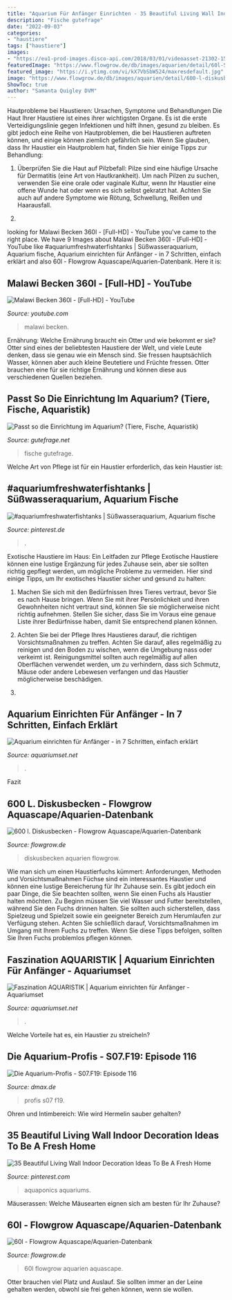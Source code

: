 ```yaml
---
title: "Aquarium Für Anfänger Einrichten - 35 Beautiful Living Wall Indoor Decoration Ideas To Be A Fresh Home"
description: "Fische gutefrage"
date: "2022-09-03"
categories:
- "haustiere"
tags: ["haustiere"]
images:
- "https://eu1-prod-images.disco-api.com/2018/03/01/videoasset-21302-1519899588740.jpg"
featuredImage: "https://www.flowgrow.de/db/images/aquarien/detail/60l-51599cdc7e1cc.jpg"
featured_image: "https://i.ytimg.com/vi/kX7VbSbW524/maxresdefault.jpg"
image: "https://www.flowgrow.de/db/images/aquarien/detail/600-l-diskusbecken-5388c3d8cc35b.jpg"
ShowToc: true
author: "Samanta Quigley DVM"
---
```



Hautprobleme bei Haustieren: Ursachen, Symptome und Behandlungen
Die Haut Ihrer Haustiere ist eines ihrer wichtigsten Organe. Es ist die erste Verteidigungslinie gegen Infektionen und hilft ihnen, gesund zu bleiben. Es gibt jedoch eine Reihe von Hautproblemen, die bei Haustieren auftreten können, und einige können ziemlich gefährlich sein. Wenn Sie glauben, dass Ihr Haustier ein Hautproblem hat, finden Sie hier einige Tipps zur Behandlung:
1. Überprüfen Sie die Haut auf Pilzbefall: Pilze sind eine häufige Ursache für Dermatitis (eine Art von Hautkrankheit). Um nach Pilzen zu suchen, verwenden Sie eine orale oder vaginale Kultur, wenn Ihr Haustier eine offene Wunde hat oder wenn es sich selbst gekratzt hat. Achten Sie auch auf andere Symptome wie Rötung, Schwellung, Reißen und Haarausfall.

2.

	

		
looking for Malawi Becken 360l - [Full-HD] - YouTube you've came to the right place. We have 9 Images about Malawi Becken 360l - [Full-HD] - YouTube like #aquariumfreshwaterfishtanks | Süßwasseraquarium, Aquarium fische, Aquarium einrichten für Anfänger - in 7 Schritten, einfach erklärt and also 60l - Flowgrow Aquascape/Aquarien-Datenbank. Here it is:
		
    
## Malawi Becken 360l - [Full-HD] - YouTube

<img loading=lazy src="https://i.ytimg.com/vi/kX7VbSbW524/maxresdefault.jpg" onerror="this.onerror=null;this.src='https://tse1.mm.bing.net/th?id=OIP.vkm_Dl3gUCyRZ6HUnhdxwAHaEK&amp;pid=15.1';" alt="Malawi Becken 360l - [Full-HD] - YouTube">

_Source: youtube.com_

>malawi becken. 

	

Ernährung: Welche Ernährung braucht ein Otter und wie bekommt er sie?
Otter sind eines der beliebtesten Haustiere der Welt, und viele Leute denken, dass sie genau wie ein Mensch sind. Sie fressen hauptsächlich Wasser, können aber auch kleine Beutetiere und Früchte fressen. Otter brauchen eine für sie richtige Ernährung und können diese aus verschiedenen Quellen beziehen.

    
## Passt So Die Einrichtung Im Aquarium? (Tiere, Fische, Aquaristik)

<img loading=lazy src="https://images.gutefrage.net/media/fragen/bilder/passt-so-die-einrichtung-im-aquarium/0_original.jpg?v=1451218519000" onerror="this.onerror=null;this.src='https://tse1.mm.bing.net/th?id=OIP.G_lrX33rhuls9SDfRVXowQHaEK&amp;pid=15.1';" alt="Passt so die Einrichtung im Aquarium? (Tiere, Fische, Aquaristik)">

_Source: gutefrage.net_

>fische gutefrage. 

	

Welche Art von Pflege ist für ein Haustier erforderlich, das kein Haustier ist:

    
## #aquariumfreshwaterfishtanks | Süßwasseraquarium, Aquarium Fische

<img loading=lazy src="https://i.pinimg.com/736x/ec/0a/22/ec0a2274c4156a8c65312c4f3832c876.jpg" onerror="this.onerror=null;this.src='https://tse3.mm.bing.net/th?id=OIP.KGhmE7sp2QaM5snKYxbFJQHaFp&amp;pid=15.1';" alt="#aquariumfreshwaterfishtanks | Süßwasseraquarium, Aquarium fische">

_Source: pinterest.de_

>. 

	

Exotische Haustiere im Haus: Ein Leitfaden zur Pflege
Exotische Haustiere können eine lustige Ergänzung für jedes Zuhause sein, aber sie sollten richtig gepflegt werden, um mögliche Probleme zu vermeiden. Hier sind einige Tipps, um Ihr exotisches Haustier sicher und gesund zu halten:
1. Machen Sie sich mit den Bedürfnissen Ihres Tieres vertraut, bevor Sie es nach Hause bringen. Wenn Sie mit ihrer Persönlichkeit und ihren Gewohnheiten nicht vertraut sind, können Sie sie möglicherweise nicht richtig aufnehmen. Stellen Sie sicher, dass Sie im Voraus eine genaue Liste ihrer Bedürfnisse haben, damit Sie entsprechend planen können.

2. Achten Sie bei der Pflege Ihres Haustieres darauf, die richtigen Vorsichtsmaßnahmen zu treffen. Achten Sie darauf, alles regelmäßig zu reinigen und den Boden zu wischen, wenn die Umgebung nass oder verkeimt ist. Reinigungsmittel sollten auch regelmäßig auf allen Oberflächen verwendet werden, um zu verhindern, dass sich Schmutz, Mäuse oder andere Lebewesen verfangen und das Haustier möglicherweise beschädigen.

3.

    
## Aquarium Einrichten Für Anfänger - In 7 Schritten, Einfach Erklärt

<img loading=lazy src="https://i.ytimg.com/vi/NWUpQNtUmpI/0.jpg" onerror="this.onerror=null;this.src='https://tse1.mm.bing.net/th?id=OIP.9NvkQ0gvNXZ4AzB4Vb2NIgHaFj&amp;pid=15.1';" alt="Aquarium einrichten für Anfänger - in 7 Schritten, einfach erklärt">

_Source: aquariumset.net_

>. 

	

Fazit

    
## 600 L. Diskusbecken - Flowgrow Aquascape/Aquarien-Datenbank

<img loading=lazy src="https://www.flowgrow.de/db/images/aquarien/detail/600-l-diskusbecken-5388c3d8cc35b.jpg" onerror="this.onerror=null;this.src='https://tse3.mm.bing.net/th?id=OIP.r1dTKtv1bBenIGXlCD89aAHaDt&amp;pid=15.1';" alt="600 l. Diskusbecken - Flowgrow Aquascape/Aquarien-Datenbank">

_Source: flowgrow.de_

>diskusbecken aquarien flowgrow. 

	

Wie man sich um einen Haustierfuchs kümmert: Anforderungen, Methoden und Vorsichtsmaßnahmen
Füchse sind ein interessantes Haustier und können eine lustige Bereicherung für Ihr Zuhause sein. Es gibt jedoch ein paar Dinge, die Sie beachten sollten, wenn Sie einen Fuchs als Haustier halten möchten. Zu Beginn müssen Sie viel Wasser und Futter bereitstellen, während Sie den Fuchs drinnen halten. Sie sollten auch sicherstellen, dass Spielzeug und Spielzeit sowie ein geeigneter Bereich zum Herumlaufen zur Verfügung stehen. Achten Sie schließlich darauf, Vorsichtsmaßnahmen im Umgang mit Ihrem Fuchs zu treffen. Wenn Sie diese Tipps befolgen, sollten Sie Ihren Fuchs problemlos pflegen können.

    
## Faszination AQUARISTIK | Aquarium Einrichten Für Anfänger - Aquariumset

<img loading=lazy src="https://i.ytimg.com/vi/fpdDKHGyVps/0.jpg" onerror="this.onerror=null;this.src='https://tse1.mm.bing.net/th?id=OIP.aXU-RFclu-F2ULsx2HQ2ZQHaFj&amp;pid=15.1';" alt="Faszination AQUARISTIK | Aquarium einrichten für Anfänger - Aquariumset">

_Source: aquariumset.net_

>. 

	

Welche Vorteile hat es, ein Haustier zu streicheln?

    
## Die Aquarium-Profis - S07.F19: Episode 116

<img loading=lazy src="https://eu1-prod-images.disco-api.com/2018/03/01/videoasset-21302-1519899588740.jpg" onerror="this.onerror=null;this.src='https://tse1.mm.bing.net/th?id=OIP.8Rzf4o4CAd5L4u6Yn1lC3QHaEB&amp;pid=15.1';" alt="Die Aquarium-Profis - S07.F19: Episode 116">

_Source: dmax.de_

>profis s07 f19. 

	

Ohren und Intimbereich: Wie wird Hermelin sauber gehalten?

    
## 35 Beautiful Living Wall Indoor Decoration Ideas To Be A Fresh Home

<img loading=lazy src="https://i.pinimg.com/736x/a4/87/26/a48726e51c04a5bb55bf7ff942ef0995.jpg" onerror="this.onerror=null;this.src='https://tse4.mm.bing.net/th?id=OIP.p3FLpgfiTgve2orJf520ZwHaLl&amp;pid=15.1';" alt="35 Beautiful Living Wall Indoor Decoration Ideas To Be A Fresh Home">

_Source: pinterest.com_

>aquaponics aquariums. 

	

Mäuserassen: Welche Mäusearten eignen sich am besten für Ihr Zuhause?

    
## 60l - Flowgrow Aquascape/Aquarien-Datenbank

<img loading=lazy src="https://www.flowgrow.de/db/images/aquarien/detail/60l-51599cdc7e1cc.jpg" onerror="this.onerror=null;this.src='https://tse3.mm.bing.net/th?id=OIP.wOj3sok2Ak781lID6fA-awHaFj&amp;pid=15.1';" alt="60l - Flowgrow Aquascape/Aquarien-Datenbank">

_Source: flowgrow.de_

>60l flowgrow aquarien aquascape. 

	

Otter brauchen viel Platz und Auslauf. Sie sollten immer an der Leine gehalten werden, obwohl sie frei gehen können, wenn sie wollen.


